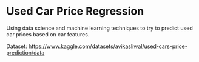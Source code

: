 # Used Car Price Regression

Using data science and machine learning techniques to try to predict used car prices based on car features.

Dataset: https://www.kaggle.com/datasets/avikasliwal/used-cars-price-prediction/data